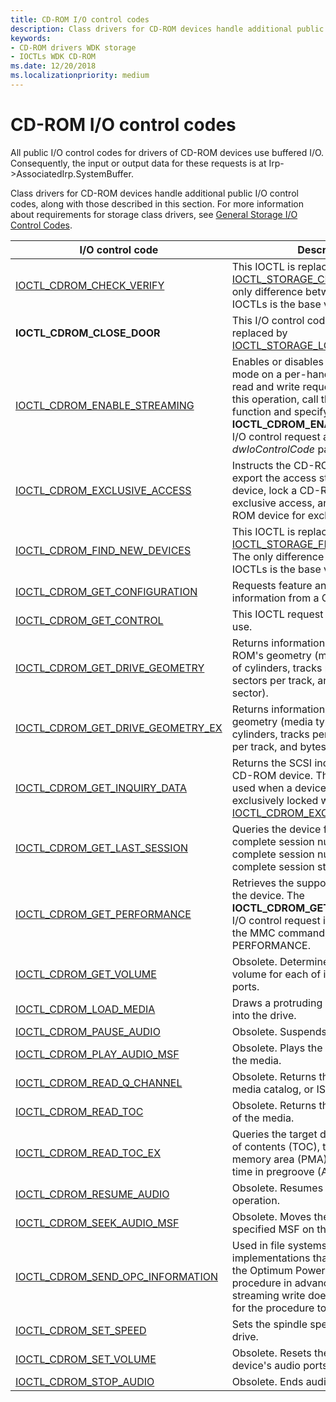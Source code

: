 ```yaml
---
title: CD-ROM I/O control codes
description: Class drivers for CD-ROM devices handle additional public I/O control codes, described in this topic.
keywords:
- CD-ROM drivers WDK storage
- IOCTLs WDK CD-ROM
ms.date: 12/20/2018
ms.localizationpriority: medium
---
```


# CD-ROM I/O control codes

All public I/O control codes for drivers of CD-ROM devices use buffered I/O. Consequently, the input or output data for these requests is at Irp->AssociatedIrp.SystemBuffer.

Class drivers for CD-ROM devices handle additional public I/O control codes, along with those described in this section. For more information about requirements for storage class drivers, see [General Storage I/O Control Codes](general-storage-io-control-codes.md).

|I/O control code|Description|
|----|----|
|[IOCTL_CDROM_CHECK_VERIFY](/windows-hardware/drivers/ddi/ntddcdrm/ni-ntddcdrm-ioctl_cdrom_check_verify)|This IOCTL is replaced by [IOCTL_STORAGE_CHECK_VERIFY](/windows-hardware/drivers/ddi/ntddstor/ni-ntddstor-ioctl_storage_check_verify). The only difference between the two IOCTLs is the base value.|
|**IOCTL_CDROM_CLOSE_DOOR**|This I/O control code has been replaced by [IOCTL_STORAGE_LOAD_MEDIA](/windows-hardware/drivers/ddi/ntddstor/ni-ntddstor-ioctl_storage_load_media).|
|[IOCTL_CDROM_ENABLE_STREAMING](/windows-hardware/drivers/ddi/ntddcdrm/ni-ntddcdrm-ioctl_cdrom_enable_streaming)|Enables or disables CDROM streaming mode on a per-handle basis for raw read and write requests. To perform this operation, call the **DeviceIoControl** function and specify the **IOCTL_CDROM_ENABLE_STREAMING** I/O control request as the *dwIoControlCode* parameter.|
|[IOCTL_CDROM_EXCLUSIVE_ACCESS](/windows-hardware/drivers/ddi/ntddcdrm/ni-ntddcdrm-ioctl_cdrom_exclusive_access)|Instructs the CD-ROM class driver to export the access state of a CD-ROM device, lock a CD-ROM device for exclusive access, and unlock a CD-ROM device for exclusive access.|
|[IOCTL_CDROM_FIND_NEW_DEVICES](/windows-hardware/drivers/ddi/ntddcdrm/ni-ntddcdrm-ioctl_cdrom_find_new_devices)|This IOCTL is replaced by [IOCTL_STORAGE_FIND_NEW_DEVICES](/windows-hardware/drivers/ddi/ntddstor/ni-ntddstor-ioctl_storage_find_new_devices). The only difference between the two IOCTLs is the base value.|
|[IOCTL_CDROM_GET_CONFIGURATION](/windows-hardware/drivers/ddi/ntddcdrm/ni-ntddcdrm-ioctl_cdrom_get_configuration)|Requests feature and profile information from a CD-ROM device.|
|[IOCTL_CDROM_GET_CONTROL](/windows-hardware/drivers/ddi/ntddcdrm/ni-ntddcdrm-ioctl_cdrom_get_control)|This IOCTL request is obsolete. Do not use.|
|[IOCTL_CDROM_GET_DRIVE_GEOMETRY](/windows-hardware/drivers/ddi/ntddcdrm/ni-ntddcdrm-ioctl_cdrom_get_drive_geometry)|Returns information about the CD-ROM's geometry (media type, number of cylinders, tracks per cylinder, sectors per track, and bytes per sector).|
|[IOCTL_CDROM_GET_DRIVE_GEOMETRY_EX](/windows-hardware/drivers/ddi/ntddcdrm/ni-ntddcdrm-ioctl_cdrom_get_drive_geometry_ex)|Returns information about a CD-ROM's geometry (media type, number of cylinders, tracks per cylinder, sectors per track, and bytes per sector).|
|[IOCTL_CDROM_GET_INQUIRY_DATA](/windows-hardware/drivers/ddi/ntddcdrm/ni-ntddcdrm-ioctl_cdrom_get_inquiry_data)|Returns the SCSI inquiry data for the CD-ROM device. This IOCTL can be used when a device has been exclusively locked with [IOCTL_CDROM_EXCLUSIVE_ACCESS](/windows-hardware/drivers/ddi/ntddcdrm/ni-ntddcdrm-ioctl_cdrom_exclusive_access).|
|[IOCTL_CDROM_GET_LAST_SESSION](/windows-hardware/drivers/ddi/ntddcdrm/ni-ntddcdrm-ioctl_cdrom_get_last_session)|Queries the device for the first complete session number, the last complete session number, and the last complete session starting address.|
|[IOCTL_CDROM_GET_PERFORMANCE](/windows-hardware/drivers/ddi/ntddcdrm/ni-ntddcdrm-ioctl_cdrom_get_performance)|Retrieves the supported speeds from the device. The **IOCTL_CDROM_GET_PERFORMANCE** I/O control request is a wrapper over the MMC command, GET PERFORMANCE.|
|[IOCTL_CDROM_GET_VOLUME](/windows-hardware/drivers/ddi/ntddcdrm/ni-ntddcdrm-ioctl_cdrom_get_volume)|Obsolete. Determines the current volume for each of its device's audio ports.|
|[IOCTL_CDROM_LOAD_MEDIA](/windows-hardware/drivers/ddi/ntddcdrm/ni-ntddcdrm-ioctl_cdrom_load_media)|Draws a protruding CDROM tray back into the drive.|
|[IOCTL_CDROM_PAUSE_AUDIO](/windows-hardware/drivers/ddi/ntddcdrm/ni-ntddcdrm-ioctl_cdrom_pause_audio)|Obsolete. Suspends audio play.|
|[IOCTL_CDROM_PLAY_AUDIO_MSF](/windows-hardware/drivers/ddi/ntddcdrm/ni-ntddcdrm-ioctl_cdrom_play_audio_msf)|Obsolete. Plays the specified range of the media.|
|[IOCTL_CDROM_READ_Q_CHANNEL](/windows-hardware/drivers/ddi/ntddcdrm/ni-ntddcdrm-ioctl_cdrom_read_q_channel)|Obsolete. Returns the current position, media catalog, or ISRC track data.|
|[IOCTL_CDROM_READ_TOC](/windows-hardware/drivers/ddi/ntddcdrm/ni-ntddcdrm-ioctl_cdrom_read_toc)|Obsolete. Returns the table of contents of the media.|
|[IOCTL_CDROM_READ_TOC_EX](/windows-hardware/drivers/ddi/ntddcdrm/ni-ntddcdrm-ioctl_cdrom_read_toc_ex)|Queries the target device for the table of contents (TOC), the program memory area (PMA), and the absolute time in pregroove (ATIP).|
|[IOCTL_CDROM_RESUME_AUDIO](/windows-hardware/drivers/ddi/ntddcdrm/ni-ntddcdrm-ioctl_cdrom_resume_audio)|Obsolete. Resumes a suspended audio operation.|
|[IOCTL_CDROM_SEEK_AUDIO_MSF](/windows-hardware/drivers/ddi/ntddcdrm/ni-ntddcdrm-ioctl_cdrom_seek_audio_msf)|Obsolete. Moves the heads to the specified MSF on the media.|
|[IOCTL_CDROM_SEND_OPC_INFORMATION](/windows-hardware/drivers/ddi/ntddcdrm/ni-ntddcdrm-ioctl_cdrom_send_opc_information)|Used in file systems and other implementations that want to perform the Optimum Power Calibration (OPC) procedure in advance, so that the first streaming write does not have to wait for the procedure to finish.|
|[IOCTL_CDROM_SET_SPEED](/windows-hardware/drivers/ddi/ntddcdrm/ni-ntddcdrm-ioctl_cdrom_set_speed)|Sets the spindle speed of the CD-ROM drive.|
|[IOCTL_CDROM_SET_VOLUME](/windows-hardware/drivers/ddi/ntddcdrm/ni-ntddcdrm-ioctl_cdrom_set_volume)|Obsolete. Resets the volume for its device's audio ports.|
|[IOCTL_CDROM_STOP_AUDIO](/windows-hardware/drivers/ddi/ntddcdrm/ni-ntddcdrm-ioctl_cdrom_stop_audio)|Obsolete. Ends audio play.|